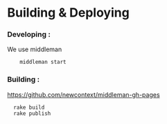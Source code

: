 # Building & Deploying

### Developing : 
We use middleman

        middleman start

### Building : 
https://github.com/newcontext/middleman-gh-pages

      rake build
      rake publish
